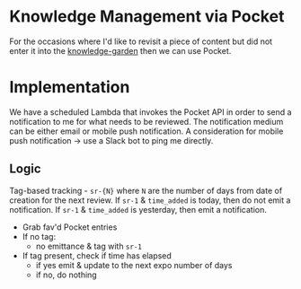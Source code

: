 # Knowledge Management via Pocket

For the occasions where I'd like to revisit a piece of content but did not enter
it into the [knowledge-garden](https://github.com/lucapericlp/knowledge-garden)
then we can use Pocket.

# Implementation

We have a scheduled Lambda that invokes the Pocket API in order to send a
notification to me for what needs to be reviewed. The notification medium can be
either email or mobile push notification. A consideration for mobile push
notification -> use a Slack bot to ping me directly.

## Logic

Tag-based tracking - `sr-{N}` where `N` are the number of days from date of
creation for the next review. If `sr-1` & `time_added` is today, then do not emit a notification. If `sr-1` & `time_added` is yesterday, then emit a notification.

- Grab fav'd Pocket entries
- If no tag:
  - no emittance & tag with `sr-1`
- If tag present, check if time has elapsed
  - if yes emit & update to the next expo number of days
  - if no, do nothing
